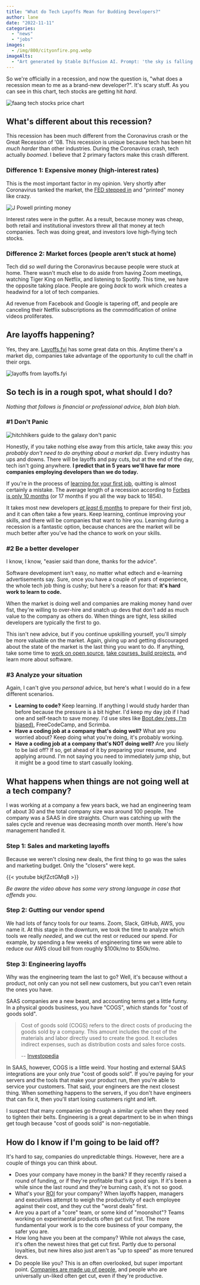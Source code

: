 ```yaml
---
title: "What do Tech Layoffs Mean for Budding Developers?"
author: lane
date: "2022-11-11"
categories:
  - "news"
  - "jobs"
images:
  - /img/800/cityonfire.png.webp
imageAlts:
  - "Art generated by Stable Diffusion AI. Prompt: 'the sky is falling people, 4k city, skyscraper'"
---
```


So we're officially in a recession, and now the question is, "what does a recession mean to me as a brand-new developer?". It's scary stuff. As you can see in this chart, tech stocks are getting hit _hard_.

![faang tech stocks price chart](/img/800/faang_stock_prices.png.webp)

## What's different about this recession?

This recession has been much different from the Coronavirus crash or the Great Recession of '08. This recession is unique because tech has been hit _much harder_ than other industries. During the Coronavirus crash, tech actually _boomed_. I believe that 2 primary factors make this crash different.

### Difference 1: Expensive money (high-interest rates)

This is the most important factor in my opinion. Very shortly after Coronavirus tanked the market, the [FED stepped in](https://www.nasdaq.com/articles/money-printing-and-inflation%3A-covid-cryptocurrencies-and-more) and "printed" money like crazy.

![J Powell printing money](/img/800/priting_money_jpow.jpeg.webp)

Interest rates were in the gutter. As a result, because money was cheap, both retail and institutional investors threw all that money at tech companies. Tech was doing great, and investors love high-flying tech stocks.

### Difference 2: Market forces (people aren't stuck at home)

Tech did _so well_ during the Coronavirus because people were stuck at home. There wasn't much else to do aside from having Zoom meetings, watching Tiger King on Netflix, and listening to Spotify. This time, we have the opposite taking place. People are going _back_ to work which creates a headwind for a lot of tech companies.

Ad revenue from Facebook and Google is tapering off, and people are canceling their Netflix subscriptions as the commodification of online videos proliferates.

## Are layoffs happening?

Yes, they are. [Layoffs.fyi](https://layoffs.fyi/) has some great data on this. Anytime there's a market dip, companies take advantage of the opportunity to cull the chaff in their orgs.

![layoffs from layoffs.fyi](/img/800/layoffs_in_tech.png.webp)

## So tech is in a rough spot, what should I do?

_Nothing that follows is financial or professional advice, blah blah blah_.

### #1 Don't Panic

![hitchhikers guide to the galaxy don't panic](/img/800/dont_panic.png.webp)

Honestly, if you take nothing else away from this article, take away this: _you probably don't need to do anything about a market dip_. Every industry has ups and downs. There will be layoffs and pay cuts, but at the end of the day, tech isn't going anywhere. **I predict that in 5 years we'll have far more companies employing developers than we do today.**

If you're in the process of [learning for your first job](https://www.boot.dev), quitting is almost certainly a mistake. The average length of a recession according to [Forbes is only 10 months](https://www.forbes.com/advisor/investing/how-long-do-recessions-last/) (or 17 months if you all the way back to 1854).

It takes most new developers [_at least_ 6 months](/backend/how-long-to-become-backend-dev/) to prepare for their first job, and it can often take a few years. Keep learning, continue improving your skills, and there will be companies that want to hire you. Learning during a recession is a fantastic option, because chances are the market will be much better after you've had the chance to work on your skills.

### #2 Be a better developer

I know, I know, "easier said than done, thanks for the advice".

Software development isn't easy, no matter what edtech and e-learning advertisements say. Sure, once you have a couple of years of experience, the whole tech job thing is cushy; but here's a reason for that: **it's hard work to learn to code.**

When the market is doing well and companies are making money hand over fist, they're willing to over-hire and snatch up devs that don't add as much value to the company as others do. When things are tight, less skilled developers are typically the first to go.

This isn't new advice, but if you continue upskilling yourself, you'll simply be more valuable on the market. Again, giving up and getting discouraged about the state of the market is the last thing you want to do. If anything, take some time to [work on open source](/open-source/contributing-to-open-source/), [take courses, build projects](https://www.boot.dev/tracks/backend), and learn more about software.

### #3 Analyze your situation

Again, I can't give you _personal_ advice, but here's what I would do in a few different scenarios.

- **Learning to code?** Keep learning. If anything I would study harder than before because the pressure is a bit higher. I'd keep my day job if I had one and self-teach to save money. I'd use sites like [Boot.dev (yes, I'm biased)](https://www.boot.dev), FreeCodeCamp, and Scrimba.
- **Have a coding job at a company that's doing well?** What are you worried about? Keep doing what you're doing, it's probably working.
- **Have a coding job at a company that's NOT doing well?** Are you likely to be laid off? If so, get ahead of it by preparing your resume, and applying around. I'm not saying you need to immediately jump ship, but it might be a good time to start casually looking.

## What happens when things are not going well at a tech company?

I was working at a company a few years back, we had an engineering team of about 30 and the total company size was around 100 people. The company was a SAAS in dire straights. Churn was catching up with the sales cycle and revenue was decreasing month over month. Here's how management handled it.

### Step 1: Sales and marketing layoffs

Because we weren't closing new deals, the first thing to go was the sales and marketing budget. Only the "closers" were kept.

{{< youtube bkjfZctGMq8 >}}

_Be aware the video above has some very strong language in case that offends you._

### Step 2: Gutting our vendor spend

We had lots of fancy tools for our teams. Zoom, Slack, GitHub, AWS, you name it. At this stage in the downturn, we took the time to analyze which tools we really _needed_, and we cut the rest or reduced our spend. For example, by spending a few weeks of engineering time we were able to reduce our AWS cloud bill from roughly $100k/mo to $50k/mo.

### Step 3: Engineering layoffs

Why was the engineering team the last to go? Well, it's because without a product, not only can you not sell new customers, but you can't even retain the ones you have.

SAAS companies are a new beast, and accounting terms get a little funny. In a physical goods business, you have "COGS", which stands for "cost of goods sold".

> Cost of goods sold (COGS) refers to the direct costs of producing the goods sold by a company. This amount includes the cost of the materials and labor directly used to create the good. It excludes indirect expenses, such as distribution costs and sales force costs.
>
> -- [Investopedia](https://www.investopedia.com/terms/c/cogs.asp)

In SAAS, however, COGS is a little weird. Your hosting and external SAAS integrations are your only _true_ "cost of goods sold". If you're paying for your servers and the tools that make your product run, then you're able to service your customers. That said, your engineers are the next closest thing. When something happens to the servers, if you don't have engineers that can fix it, then you'll start losing customers right and left.

I suspect that many companies go through a similar cycle when they need to tighten their belts. Engineering is a great department to be in when things get tough because "cost of goods sold" is non-negotiable.

## How do I know if I'm going to be laid off?

It's hard to say, companies do unpredictable things. However, here are a couple of things you can think about.

- Does your company have money in the bank? If they recently raised a round of funding, or if they're profitable that's a good sign. If it's been a while since the last round and they're burning cash, it's not so good.
- What's your [ROI](https://www.investopedia.com/terms/r/returnoninvestment.asp) for your company? When layoffs happen, managers and executives attempt to weigh the productivity of each employee against their cost, and they cut the "worst deals" first.
- Are you a part of a "core" team, or some kind of "moonshot"? Teams working on experimental products often get cut first. The more fundamental your work is to the core business of your company, the safer you are.
- How long have you been at the company? While not always the case, it's often the newest hires that get cut first. Partly due to personal loyalties, but new hires also just aren't as "up to speed" as more tenured devs.
- Do people like you? This is an often overlooked, but super important point. [Companies are made up of people](/jobs/confidence-in-job-interviews/#at-the-end-of-the-day-companies-dont-hire-people-people-hire-people), and people who are universally un-liked often get cut, even if they're productive.
